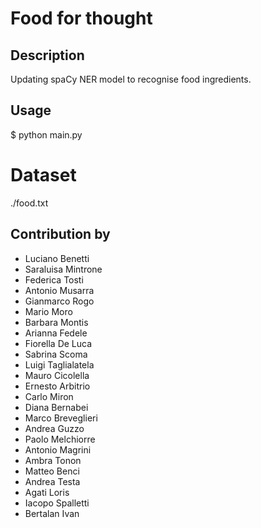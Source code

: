 # Food for thought 

Description
----------------
Updating spaCy NER model to recognise food ingredients.

Usage
-------------

$ python main.py

# Dataset

./food.txt

## Contribution by

- Luciano Benetti
- Saraluisa Mintrone
- Federica Tosti
- Antonio Musarra
- Gianmarco Rogo
- Mario Moro
- Barbara Montis
- Arianna Fedele
- Fiorella De Luca
- Sabrina Scoma
- Luigi Taglialatela
- Mauro Cicolella
- Ernesto Arbitrio
- Carlo Miron
- Diana Bernabei
- Marco Breveglieri
- Andrea Guzzo
- Paolo Melchiorre
- Antonio Magrini
- Ambra Tonon
- Matteo Benci
- Andrea Testa
- Agati Loris
- Iacopo Spalletti
- Bertalan Ivan
